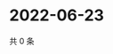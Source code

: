 # 2022-06-23

共 0 条

<!-- BEGIN WEIBO -->
<!-- 最后更新时间 Thu Jun 23 2022 23:17:55 GMT+0800 (China Standard Time) -->

<!-- END WEIBO -->
